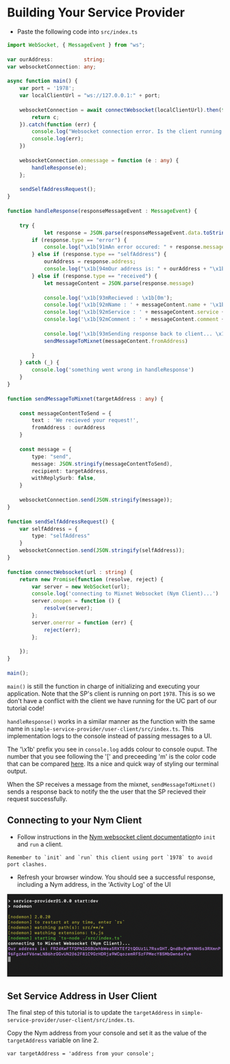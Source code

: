 # Building Your Service Provider
   
* Paste the following code into `src/index.ts`

```typescript
import WebSocket, { MessageEvent } from "ws";

var ourAddress:          string;
var websocketConnection: any;

async function main() {
    var port = '1978'; 
    var localClientUrl = "ws://127.0.0.1:" + port;

    websocketConnection = await connectWebsocket(localClientUrl).then(function (c) {
        return c;
    }).catch(function (err) {
        console.log("Websocket connection error. Is the client running with <pre>--connection-type WebSocket</pre> on port " + port + "?");
        console.log(err);
    })

    websocketConnection.onmessage = function (e : any) {
        handleResponse(e);
    };

    sendSelfAddressRequest();
}

function handleResponse(responseMessageEvent : MessageEvent) {

    try {
            let response = JSON.parse(responseMessageEvent.data.toString());
        if (response.type == "error") {
            console.log("\x1b[91mAn error occured: " + response.message + "\x1b[0m")
        } else if (response.type == "selfAddress") {
            ourAddress = response.address;
            console.log("\x1b[94mOur address is: " + ourAddress + "\x1b[0m")
        } else if (response.type == "received") {
            let messageContent = JSON.parse(response.message)

            console.log('\x1b[93mRecieved : \x1b[0m');
            console.log('\x1b[92mName : ' + messageContent.name + '\x1b[0m');
            console.log('\x1b[92mService : ' + messageContent.service + '\x1b[0m');
            console.log('\x1b[92mComment : ' + messageContent.comment + '\x1b[0m');

            console.log('\x1b[93mSending response back to client... \x1b[0m')
            sendMessageToMixnet(messageContent.fromAddress)

        }
    } catch (_) {
        console.log('something went wrong in handleResponse')
    }
}

function sendMessageToMixnet(targetAddress : any) {

    const messageContentToSend = {
        text : 'We recieved your request!',
        fromAddress : ourAddress
    }
        
    const message = {
        type: "send",
        message: JSON.stringify(messageContentToSend),
        recipient: targetAddress,
        withReplySurb: false,
    }
        
    websocketConnection.send(JSON.stringify(message));
}

function sendSelfAddressRequest() {
    var selfAddress = {
        type: "selfAddress"
    }
    websocketConnection.send(JSON.stringify(selfAddress));
}

function connectWebsocket(url : string) {
    return new Promise(function (resolve, reject) {
        var server = new WebSocket(url);
        console.log('connecting to Mixnet Websocket (Nym Client)...')
        server.onopen = function () {
            resolve(server);
        };
        server.onerror = function (err) {
            reject(err);
        };

    });
}

main();
```

`main()` is still the function in charge of initializing and executing your application. Note that the SP's client is running on port `1978`. This is so we don't have a conflict with the client we have running for the UC part of our tutorial code! 

`handleResponse()` works in a similar manner as the function with the same name in `simple-service-provider/user-client/src/index.ts`. This implementation logs to the console instead of passing messages to a UI.  

The '\x1b' prefix you see in `console.log` adds colour to console ouput. The number that you see following the '[' and preceeding 'm' is the color code that can be compared [here](https://en.m.wikipedia.org/wiki/ANSI_escape_code#Colors). Its a nice and quick way of styling our terminal output.

When the SP receives a message from the mixnet, `sendMessageToMixnet()` sends a response back to notify the the user that the SP recieved their request successfully. 

## Connecting to your Nym Client

* Follow instructions in the [Nym websocket client documentation](https://nymtech.net/docs/clients/websocket-client.html#initialising-your-client)to `init` and `run` a client. 

```admonish caution title=""
Remember to `init` and `run` this client using port `1978` to avoid port clashes. 
```

* Refresh your browser window. You should see a successful response, including a Nym address, in the 'Activity Log' of the UI

<img src="../../images/tutorial_image_4.png"/>

## Set Service Address in User Client
The final step of this tutorial is to update the `targetAddress` in `simple-service-provider/user-client/src/index.ts`. 

Copy the Nym address from your console and set it as the value of the `targetAddress` variable on line 2. 

```
var targetAddress = 'address from your console';
```

